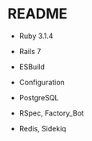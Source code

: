 # README

* Ruby 3.1.4

* Rails 7

* ESBuild

* Configuration

* PostgreSQL

* RSpec, Factory_Bot

* Redis, Sidekiq
